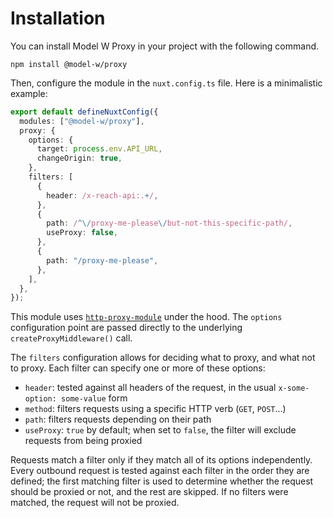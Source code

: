 # Installation

You can install Model W Proxy in your project with the following command.

```shell
npm install @model-w/proxy
```

Then, configure the module in the `nuxt.config.ts` file.
Here is a minimalistic example:

```typescript
export default defineNuxtConfig({
  modules: ["@model-w/proxy"],
  proxy: {
    options: {
      target: process.env.API_URL,
      changeOrigin: true,
    },
    filters: [
      {
        header: /x-reach-api:.+/,
      },
      {
        path: /^\/proxy-me-please\/but-not-this-specific-path/,
        useProxy: false,
      },
      {
        path: "/proxy-me-please",
      },
    ],
  },
});
```

This module uses [`http-proxy-module`](https://github.com/chimurai/http-proxy-middleware/) under the hood.
The `options` configuration point are passed directly to the underlying `createProxyMiddleware()` call.

The `filters` configuration allows for deciding what to proxy, and what not to proxy.
Each filter can specify one or more of these options:
- `header`: tested against all headers of the request, in the usual `x-some-option: some-value` form
- `method`: filters requests using a specific HTTP verb (`GET`, `POST`...)
- `path`: filters requests depending on their path
- `useProxy`: `true` by default; when set to `false`, the filter will exclude requests from being proxied

Requests match a filter only if they match all of its options independently.
Every outbound request is tested against each filter in the order they are defined; the first matching filter is used to determine whether the request should be proxied or not, and the rest are skipped.
If no filters were matched, the request will not be proxied.
